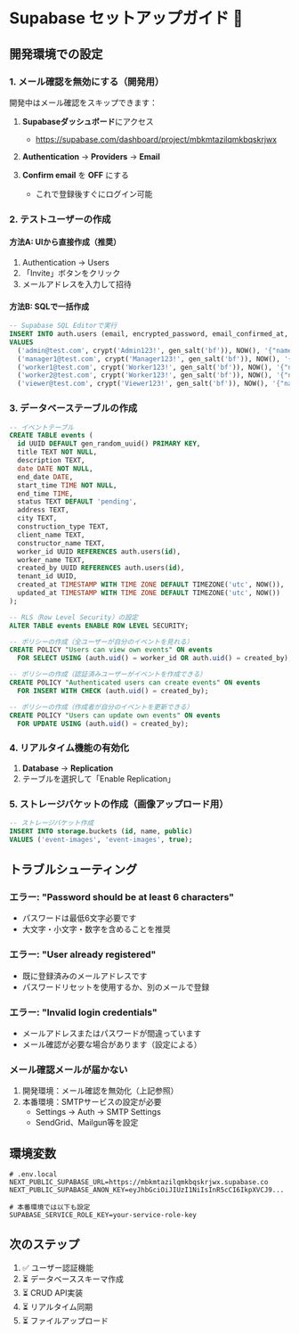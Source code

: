 # Supabase セットアップガイド 📧

## 開発環境での設定

### 1. メール確認を無効にする（開発用）

開発中はメール確認をスキップできます：

1. **Supabaseダッシュボード**にアクセス
   - https://supabase.com/dashboard/project/mbkmtazilqmkbqskrjwx

2. **Authentication** → **Providers** → **Email**

3. **Confirm email** を **OFF** にする
   - これで登録後すぐにログイン可能

### 2. テストユーザーの作成

#### 方法A: UIから直接作成（推奨）
1. Authentication → Users
2. 「Invite」ボタンをクリック
3. メールアドレスを入力して招待

#### 方法B: SQLで一括作成
```sql
-- Supabase SQL Editorで実行
INSERT INTO auth.users (email, encrypted_password, email_confirmed_at, raw_user_meta_data)
VALUES 
  ('admin@test.com', crypt('Admin123!', gen_salt('bf')), NOW(), '{"name": "管理者", "role": "admin"}'),
  ('manager1@test.com', crypt('Manager123!', gen_salt('bf')), NOW(), '{"name": "マネージャー1", "role": "manager1"}'),
  ('worker1@test.com', crypt('Worker123!', gen_salt('bf')), NOW(), '{"name": "作業者1", "role": "worker"}'),
  ('worker2@test.com', crypt('Worker123!', gen_salt('bf')), NOW(), '{"name": "作業者2", "role": "worker"}'),
  ('viewer@test.com', crypt('Viewer123!', gen_salt('bf')), NOW(), '{"name": "閲覧者", "role": "viewer"}');
```

### 3. データベーステーブルの作成

```sql
-- イベントテーブル
CREATE TABLE events (
  id UUID DEFAULT gen_random_uuid() PRIMARY KEY,
  title TEXT NOT NULL,
  description TEXT,
  date DATE NOT NULL,
  end_date DATE,
  start_time TIME NOT NULL,
  end_time TIME,
  status TEXT DEFAULT 'pending',
  address TEXT,
  city TEXT,
  construction_type TEXT,
  client_name TEXT,
  constructor_name TEXT,
  worker_id UUID REFERENCES auth.users(id),
  worker_name TEXT,
  created_by UUID REFERENCES auth.users(id),
  tenant_id UUID,
  created_at TIMESTAMP WITH TIME ZONE DEFAULT TIMEZONE('utc', NOW()),
  updated_at TIMESTAMP WITH TIME ZONE DEFAULT TIMEZONE('utc', NOW())
);

-- RLS（Row Level Security）の設定
ALTER TABLE events ENABLE ROW LEVEL SECURITY;

-- ポリシーの作成（全ユーザーが自分のイベントを見れる）
CREATE POLICY "Users can view own events" ON events
  FOR SELECT USING (auth.uid() = worker_id OR auth.uid() = created_by);

-- ポリシーの作成（認証済みユーザーがイベントを作成できる）
CREATE POLICY "Authenticated users can create events" ON events
  FOR INSERT WITH CHECK (auth.uid() = created_by);

-- ポリシーの作成（作成者が自分のイベントを更新できる）
CREATE POLICY "Users can update own events" ON events
  FOR UPDATE USING (auth.uid() = created_by);
```

### 4. リアルタイム機能の有効化

1. **Database** → **Replication**
2. テーブルを選択して「Enable Replication」

### 5. ストレージバケットの作成（画像アップロード用）

```sql
-- ストレージバケット作成
INSERT INTO storage.buckets (id, name, public)
VALUES ('event-images', 'event-images', true);
```

## トラブルシューティング

### エラー: "Password should be at least 6 characters"
- パスワードは最低6文字必要です
- 大文字・小文字・数字を含めることを推奨

### エラー: "User already registered"
- 既に登録済みのメールアドレスです
- パスワードリセットを使用するか、別のメールで登録

### エラー: "Invalid login credentials"  
- メールアドレスまたはパスワードが間違っています
- メール確認が必要な場合があります（設定による）

### メール確認メールが届かない
1. 開発環境：メール確認を無効化（上記参照）
2. 本番環境：SMTPサービスの設定が必要
   - Settings → Auth → SMTP Settings
   - SendGrid、Mailgun等を設定

## 環境変数

```env
# .env.local
NEXT_PUBLIC_SUPABASE_URL=https://mbkmtazilqmkbqskrjwx.supabase.co
NEXT_PUBLIC_SUPABASE_ANON_KEY=eyJhbGciOiJIUzI1NiIsInR5cCI6IkpXVCJ9...

# 本番環境では以下も設定
SUPABASE_SERVICE_ROLE_KEY=your-service-role-key
```

## 次のステップ

1. ✅ ユーザー認証機能
2. ⏳ データベーススキーマ作成
3. ⏳ CRUD API実装
4. ⏳ リアルタイム同期
5. ⏳ ファイルアップロード